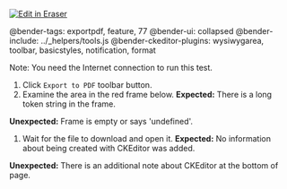 <p><a target="_blank" href="https://app.eraser.io/workspace/pqqEhlT42gADGJQknJWr" id="edit-in-eraser-github-link"><img alt="Edit in Eraser" src="https://firebasestorage.googleapis.com/v0/b/second-petal-295822.appspot.com/o/images%2Fgithub%2FOpen%20in%20Eraser.svg?alt=media&amp;token=968381c8-a7e7-472a-8ed6-4a6626da5501"></a></p>

@bender-tags: exportpdf, feature, 77
@bender-ui: collapsed
@bender-include: ../_helpers/tools.js
@bender-ckeditor-plugins: wysiwygarea, toolbar, basicstyles, notification, format

Note: You need the Internet connection to run this test.

1. Click `Export to PDF`  toolbar button.
2. Examine the area in the red frame below.
 **Expected:** There is a long token string in the frame.

 **Unexpected:** Frame is empty or says 'undefined'.

1. Wait for the file to download and open it.
 **Expected:** No information about being created with CKEditor was added.

 **Unexpected:** There is an additional note about CKEditor at the bottom of page.



<!--- Eraser file: https://app.eraser.io/workspace/pqqEhlT42gADGJQknJWr --->